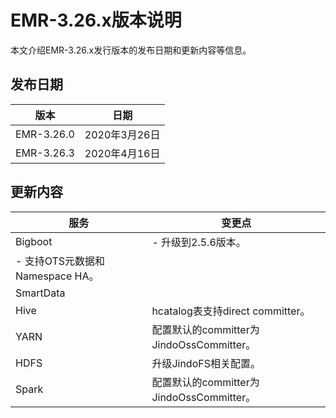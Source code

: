 # EMR-3.26.x版本说明

本文介绍EMR-3.26.x发行版本的发布日期和更新内容等信息。

## 发布日期

|版本|日期|
|--|--|
|EMR-3.26.0|2020年3月26日|
|EMR-3.26.3|2020年4月16日|

## 更新内容

|服务|变更点|
|--|---|
|Bigboot|-   升级到2.5.6版本。
-   支持OTS元数据和Namespace HA。 |
|SmartData|
|Hive|hcatalog表支持direct committer。|
|YARN|配置默认的committer为JindoOssCommitter。|
|HDFS|升级JindoFS相关配置。|
|Spark|配置默认的committer为JindoOssCommitter。|

